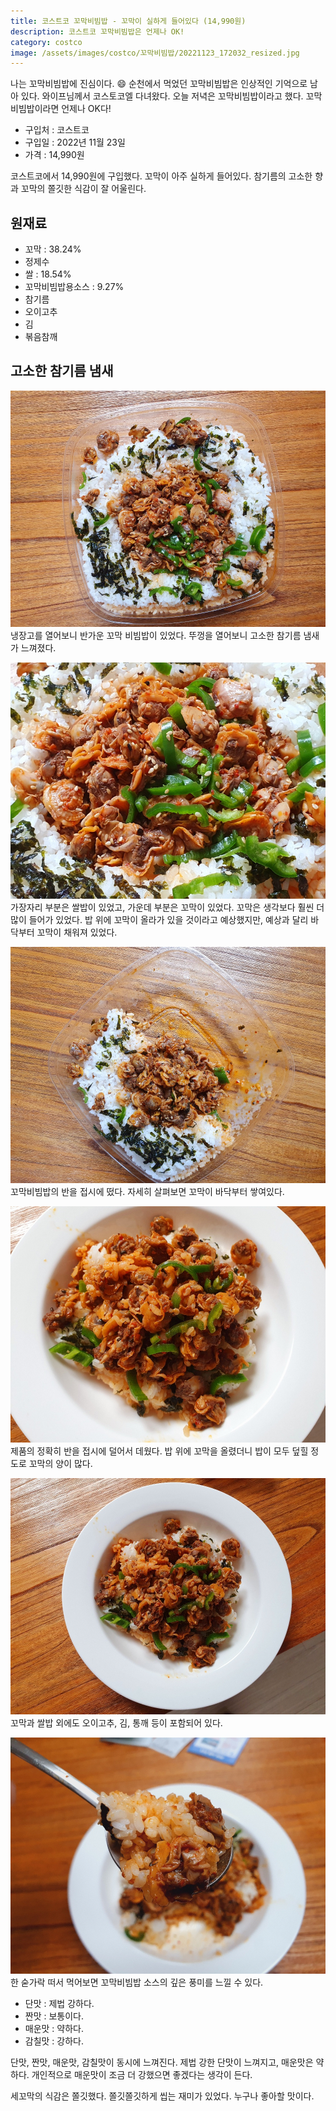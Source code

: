 ```yaml
---
title: 코스트코 꼬막비빔밥 - 꼬막이 실하게 들어있다 (14,990원)
description: 코스트코 꼬막비빔밥은 언제나 OK!
category: costco
image: /assets/images/costco/꼬막비빔밥/20221123_172032_resized.jpg
---
```


나는 꼬막비빔밥에 진심이다. :smile: 
순천에서 먹었던 꼬막비빔밥은 인상적인 기억으로 남아 있다. 
와이프님께서 코스토코엘 다녀왔다. 
오늘 저녁은 꼬막비빔밥이라고 했다. 
꼬막비빔밥이라면 언제나 OK다! 


- 구입처 : 코스트코
- 구입일 : 2022년 11월 23일
- 가격 : 14,990원


코스트코에서 14,990원에 구입했다. 
꼬막이 아주 실하게 들어있다. 
참기름의 고소한 향과 꼬막의 쫄깃한 식감이 잘 어울린다. 


원재료
---
- 꼬막 : 38.24%
- 정제수
- 쌀 : 18.54%
- 꼬막비빔밥용소스 : 9.27%
- 참기름
- 오이고추
- 김
- 볶음참깨


고소한 참기름 냄새
---
![](/assets/images/costco/꼬막비빔밥/20221123_172205_resized.jpg)
냉장고를 열어보니 반가운 꼬막 비빔밥이 있었다. 
뚜껑을 열어보니 고소한 참기름 냄새가 느껴졌다. 


![](/assets/images/costco/꼬막비빔밥/20221123_172212_resized.jpg)
가장자리 부분은 쌀밥이 있었고, 가운데 부분은 꼬막이 있었다. 
꼬막은 생각보다 훨씬 더 많이 들어가 있었다. 
밥 위에 꼬막이 올라가 있을 것이라고 예상했지만, 
예상과 달리 바닥부터 꼬막이 채워져 있었다. 


![](/assets/images/costco/꼬막비빔밥/20221123_172520_resized.jpg)
꼬막비빔밥의 반을 접시에 떴다. 
자세히 살펴보면 꼬막이 바닥부터 쌓여있다. 


![](/assets/images/costco/꼬막비빔밥/20221123_172529_resized.jpg)
제품의 정확히 반을 접시에 덜어서 데웠다. 
밥 위에 꼬막을 올렸더니 밥이 모두 덮힐 정도로 꼬막의 양이 많다. 


![](/assets/images/costco/꼬막비빔밥/20221123_172534_resized.jpg)
꼬막과 쌀밥 외에도 오이고추, 김, 통깨 등이 포함되어 있다. 


![](/assets/images/costco/꼬막비빔밥/20221123_173016_resized.jpg)
한 숟가락 떠서 먹어보면 꼬막비빔밥 소스의 깊은 풍미를 느낄 수 있다. 


- 단맛 : 제법 강하다. 
- 짠맛 : 보통이다. 
- 매운맛 : 약하다. 
- 감칠맛 : 강하다. 


단맛, 짠맛, 매운맛, 감칠맛이 동시에 느껴진다. 
제법 강한 단맛이 느껴지고, 매운맛은 약하다. 
개인적으로 매운맛이 조금 더 강했으면 좋겠다는 생각이 든다. 


세꼬막의 식감은 쫄깃했다. 
쫄깃쫄깃하게 씹는 재미가 있었다. 
누구나 좋아할 맛이다. 
